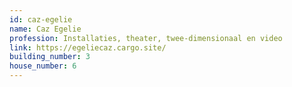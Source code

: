 ```yaml
---
id: caz-egelie
name: Caz Egelie
profession: Installaties, theater, twee-dimensionaal en video
link: https://egeliecaz.cargo.site/
building_number: 3
house_number: 6
---
```

